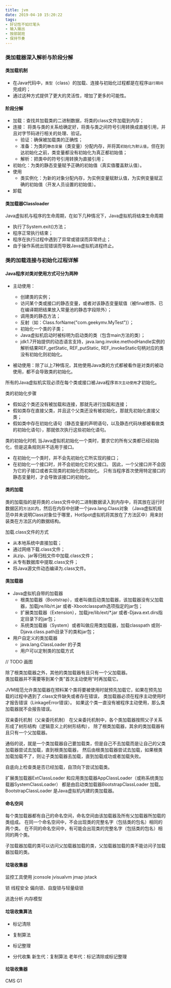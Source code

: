 ```yaml
---
title: jvm
date: 2019-04-10 15:20:22
tags: 
- 好记性不如烂笔头
- 输入输出 
- 按部就班 
- 保持节奏
---
```

### 类加载器深入解析与阶段分解
#### 类加载机制
- 在Java代码中，`类型`（class）的加载、连接与初始化过程都是在程序`运行期间`完成的；
- 通过这种方式提供了更大的灵活性，增加了更多的可能性。

#### 阶段分解
<!-- more -->
- 加载：查找并加载类的二进制数据，将类的class文件加载到内存；
- 连接：
    将类与类的关系给确定好，将类与类之间符号引用转换成直接引用，并且对字节码进行相关的处理、验证。
    - 验证：确保被加载类的正确性；
    - 准备：为类的`静态变量`（类变量）分配内存，并将其`初始化为默认值`，但在到达初始化之前，类变量都没有初始化为真正都初始值；
    - 解析：把类中的符号引用转换为直接引用；
- 初始化：为类的静态变量赋予正确的初始值（真实值覆盖默认值）。
- 使用
    - 类实例化：为新的对象分配内存，为实例变量赋默认值，为实例变量赋正确的初始值（开发人员设置的初始值）。
- 卸载

#### 类加载器Classloader
Java虚拟机与程序的生命周期，在如下几种情况下，Java虚拟机将结束生命周期
- 执行了System.exit()方法；
- 程序正常执行结束；
- 程序在执行过程中遇到了异常或错误而异常终止；
- 由于操作系统出现错误而导致Java虚拟机进程终止。

### 类的加载连接与初始化过程详解

#### Java程序对类对使用方式可分为两种
- 主动使用：
    - 创建类的实例；
    - 访问某个类或接口的静态变量，或者对该静态变量赋值（被final修饰、已在编译期把结果放入常量池的静态字段除外）；
    - 调用类的静态方法；
    - 反射（如：Class.forName("com.geekymv.MyTest")）；
    - 初始化一个类的子类；
    - Java虚拟机启动时被标明为启动类的类（包含main方法的类）；
    - jdk1.7开始提供的动态语言支持，java.lang.invoke.methodHandle实例的解析结果REF_getStatic, REF_putStatic, REF_invokeStatic句柄对应的类没有初始化则初始化。
    
- 被动使用：除了以上7种情况，其他使用Java类的方式都被看作是对类的被动使用，都不会导致类的初始化。

所有的Java虚拟机实现必须在每个类或接口被Java程序`首次主动使用`才初始化。

类的初始化步骤
- 假如这个类还没有被加载和连接，那就先进行加载和连接；
- 假如类存在直接父类，并且这个父类还没有被初始化，那就先初始化直接父类；
- 假如类中存在初始化语句（静态变量的声明语句，以及静态代码块都被看做类的初始化语句），那就依次执行这些初始化语句。

类的初始化时机
当Java虚拟机初始化一个类时，要求它的所有父类都已经初始化，但是这条规则并不适用于接口。
- 在初始化一个类时，并不会先初始化它所实现的接口；
- 在初始化一个接口时，并不会初始化它的父接口。
因此，一个父接口并不会因为它的子接口或者实现类的初始化而初始化。
只有当程序首次使用特定接口的静态变量时，才会导致该接口的初始化。


#### 类的加载
类的加载指的是将类的.class文件中的二进制数据读入到内存中，将其放在运行时数据区的`方法区`内，然后在内存中创建一个java.lang.Class对象
（Java虚拟机规范中并未说明Class对象位于哪里，HotSpot虚拟机将其放在了方法区中）用来封装类在方法区内的数据结构。

加载.class文件的方式
- 从本地系统中直接加载；
- 通过网络下载.class文件；
- 从zip、jar等归档文件中加载.class文件；
- 从专有数据库中提取.class文件；
- 将Java源文件动态编译为.class文件。

#### 类加载器
- Java虚拟机自带的加载器
    - 根类加载器（Bootstrap），或者叫做启动类加载器，该加载器没有父加载器，加载jre/lib/rt.jar 或者-Xbootclasspath选项指定的jar包；
    - 扩展类加载器（Extension），加载jre/lib/ext/*.jar 或者-Djava.ext.dirs指定目录下的jar包；
    - 系统类加载器（System）或者叫做应用类加载器，加载classpath 或则-Djava.class.path目录下的类和jar包；
- 用户自定义的类加载器
    - java.lang.ClassLoader 的子类
    - 用户可以定制类的加载方式

// TODO 画图

除了根类加载器之外，其他的类加载器有且只有一个父加载器。    
类加载器并不需要等到某个类"首次主动使用"时再加载它。

JVM规范允许类加载器在预料某个类将要被使用时就预先加载它，如果在预先加载的过程中遇到了.class文件缺失或者存在错误，
类加载器必须在程序主动使用时才报告错误（LinkageError错误）。
如果这个类一直没有被程序主动使用，那么类加载器就不会报告错误。

双亲委托机制（父亲委托机制）
在父亲委托机制中，各个类加载器按照父子关系形成了树形结构（逻辑意义上的树形结构），
除了根类加载器，其余的类加载器有且只有一个父加载器。

通俗的说，就是一个类加载器自己要加载类，但是自己不去加载而是让自己的父类加载器尝试去加载，直到根类加载器，
然后由根类加载器尝试去加载，如果根类加载加载不了，则让子类加载器去加载，直到加载成功或者加载失败。

自底向上检查类是否已经加载，自顶向下尝试加载类。


扩展类加载器ExtClassLoader 和应用类加载器AppClassLoader（或称系统类加载器SystemClassLoader） 都是由启动类加载器BootstrapClassLoader 加载。
BootstrapClassLoader 是Java虚拟机内建的类加载器。

#### 命名空间
每个类加载器都有自己的命名空间，命名空间由该加载器及所有父加载器所加载的类组成。
在同一个命名空间中，不会出现类的完整名字（包括类的包名）相同的两个类。
在不同的命名空间中，有可能会出现类的完整名字（包括类的包名）相同的两个类。

子加载器加载的类可以访问父加载器加载的类，父加载器加载的类不能访问子加载器加载的类。

#### 垃圾收集器


监控工具使用
jconsole
jvisualvm
jmap
jstack

锁
线程安全
偏向锁、自旋锁与轻量级锁

逃逸分析
内存模型


#### 垃圾收集算法
- 标记清除
- 复制算法
- 标记整理

- 分代收集
新生代：复制算法
老年代：标记清除或标记整理

#### 垃圾收集器
CMS
G1

